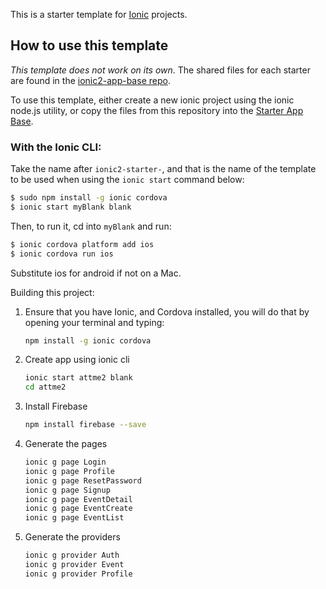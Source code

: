 This is a starter template for [Ionic](http://ionicframework.com/docs/) projects.

## How to use this template

*This template does not work on its own*. The shared files for each starter are found in the [ionic2-app-base repo](https://github.com/ionic-team/ionic2-app-base).

To use this template, either create a new ionic project using the ionic node.js utility, or copy the files from this repository into the [Starter App Base](https://github.com/ionic-team/ionic2-app-base).

### With the Ionic CLI:

Take the name after `ionic2-starter-`, and that is the name of the template to be used when using the `ionic start` command below:

```bash
$ sudo npm install -g ionic cordova
$ ionic start myBlank blank
```

Then, to run it, cd into `myBlank` and run:

```bash
$ ionic cordova platform add ios
$ ionic cordova run ios
```

Substitute ios for android if not on a Mac.

Building this project:

1. Ensure that you have Ionic, and Cordova installed, you will do that
   by opening your terminal and typing:
   
    ```bash
    npm install -g ionic cordova
    ```
    
2.  Create app using ionic cli

    ```bash
    ionic start attme2 blank
    cd attme2
    ```
   
3. Install Firebase

    ```bash
    npm install firebase --save
    ```

4. Generate the pages

    ```bash
    ionic g page Login
    ionic g page Profile
    ionic g page ResetPassword
    ionic g page Signup
    ionic g page EventDetail
    ionic g page EventCreate
    ionic g page EventList
    ```

5. Generate the providers

    ```bash
    ionic g provider Auth
    ionic g provider Event
    ionic g provider Profile
    ```
